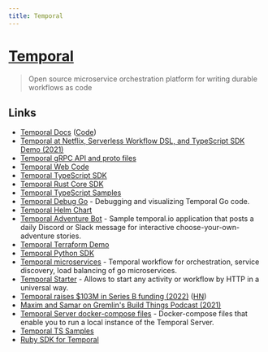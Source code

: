 ```yaml
---
title: Temporal
---
```


# [Temporal](https://temporal.io/)

> Open source microservice orchestration platform for writing durable workflows as code

## Links

- [Temporal Docs](https://docs.temporal.io/) ([Code](https://github.com/temporalio/documentation))
- [Temporal at Netflix, Serverless Workflow DSL, and TypeScript SDK Demo (2021)](https://www.youtube.com/watch?v=JQ6FRTnQWFI)
- [Temporal gRPC API and proto files](https://github.com/temporalio/api)
- [Temporal Web Code](https://github.com/temporalio/temporaldotio)
- [Temporal TypeScript SDK](https://github.com/temporalio/sdk-typescript)
- [Temporal Rust Core SDK](https://github.com/temporalio/sdk-core)
- [Temporal TypeScript Samples](https://github.com/temporalio/samples-typescript)
- [Temporal Debug Go](https://github.com/cretz/temporal-debug-go) - Debugging and visualizing Temporal Go code.
- [Temporal Helm Chart](https://github.com/temporalio/helm-charts)
- [Temporal Adventure Bot](https://github.com/JoshuaKGoldberg/temporal-adventure-bot) - Sample temporal.io application that posts a daily Discord or Slack message for interactive choose-your-own-adventure stories.
- [Temporal Terraform Demo](https://github.com/dynajoe/temporal-terraform-demo)
- [Temporal Python SDK](https://github.com/temporalio/sdk-python)
- [Temporal microservices](https://github.com/guntenbein/temporal_microservices) - Temporal workflow for orchestration, service discovery, load balancing of go microservices.
- [Temporal Starter](https://github.com/guntenbein/temporal_starter) - Allows to start any activity or workflow by HTTP in a universal way.
- [Temporal raises $103M in Series B funding (2022)](https://docs.temporal.io/blog/series-b-announcement-open-letter/) ([HN](https://news.ycombinator.com/item?id=30365301))
- [Maxim and Samar on Gremlin's Build Things Podcast (2021)](https://docs.temporal.io/blog/gremlin-podcast/)
- [Temporal Server docker-compose files](https://github.com/temporalio/docker-compose) - Docker-compose files that enable you to run a local instance of the Temporal Server.
- [Temporal TS Samples](https://github.com/temporalio/samples-typescript)
- [Ruby SDK for Temporal](https://github.com/coinbase/temporal-ruby)